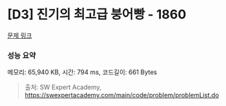 # [D3] 진기의 최고급 붕어빵 - 1860 

[문제 링크](https://swexpertacademy.com/main/code/problem/problemDetail.do?contestProbId=AV5LsaaqDzYDFAXc) 

### 성능 요약

메모리: 65,940 KB, 시간: 794 ms, 코드길이: 661 Bytes



> 출처: SW Expert Academy, https://swexpertacademy.com/main/code/problem/problemList.do